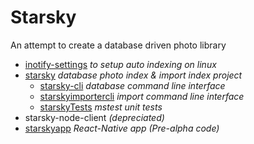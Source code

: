 # Starsky   
An attempt to create a database driven photo library
 - [inotify-settings](inotify-settings) _to setup auto indexing on linux_
 - [starsky](starsky) _database photo index & import index project_
   - [starsky-cli](starsky/starsky-cli)  _database command line interface_
   - [starskyimportercli](starsky/starskyimportercli)  _import command line interface_
   - [starskyTests](starsky/starskyTests)  _mstest unit tests_
 - starsky-node-client  _(depreciated)_
 - [starskyapp](starskyapp) _React-Native app (Pre-alpha code)_
